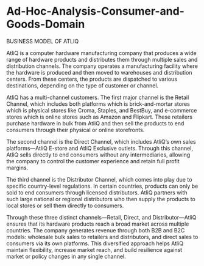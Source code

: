# Ad-Hoc-Analysis-Consumer-and-Goods-Domain

BUSINESS MODEL OF ATLIQ

AtliQ is a computer hardware manufacturing company that produces a wide range of hardware products and distributes them through multiple sales and distribution channels. The company operates a manufacturing facility where the hardware is produced and then moved to warehouses and distribution centers. From these centers, the products are dispatched to various destinations, depending on the type of customer or channel.
 
AtliQ has a multi-channel customers. The first major channel is the Retail Channel, which includes both platforms which is brick-and-mortar stores which is physical stores like Croma, Staples, and BestBuy, and e-commerce stores which is online stores such as Amazon and Flipkart. These retailers purchase hardware in bulk from AtliQ and then sell the products to end consumers through their physical or online storefronts.

The second channel is the Direct Channel, which includes AtliQ’s own sales platforms—AtliQ E-store and AtliQ Exclusive outlets. Through this channel, AtliQ sells directly to end consumers without any intermediaries, allowing the company to control the customer experience and retain full profit margins.

The third channel is the Distributor Channel, which comes into play due to specific country-level regulations. In certain countries, products can only be sold to end consumers through licensed distributors. AtliQ partners with such large national or regional distributors who then supply the products to local stores or sell them directly to consumers.
 
Through these three distinct channels—Retail, Direct, and Distributor—AtliQ ensures that its hardware products reach a broad market across multiple countries. The company generates revenue through both B2B and B2C models: wholesale bulk sales to retailers and distributors, and direct sales to consumers via its own platforms. This diversified approach helps AtliQ maintain flexibility, increase market reach, and build resilience against market or policy changes in any single channel.
